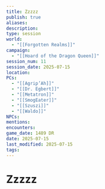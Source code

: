 ```yaml
---
title: Zzzzz
publish: true
aliases: 
description: 
type: session
world:
  - "[[Forgotten Realms]]"
campaign:
  - "[[Hoard of the Dragon Queen]]"
session_num: 11
session_date: 2025-07-15
location: 
PCs:
  - "[[Agrip’Ah]]"
  - "[[Dr. Egbert]]"
  - "[[Metatron]]"
  - "[[SmogEater]]"
  - "[[Szuszi]]"
  - "[[Waldo]]"
NPCs: 
mentions: 
encounters: 
game_date: 1489 DR
date: 2025-07-15
last_modified: 2025-07-15
tags:
---
```

# Zzzzz
